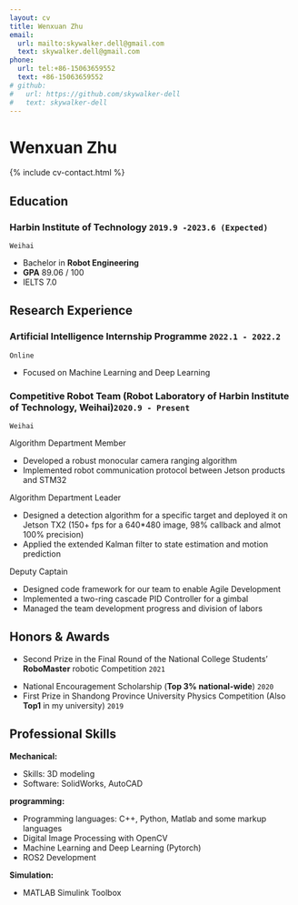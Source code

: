 ```yaml
---
layout: cv
title: Wenxuan Zhu
email:
  url: mailto:skywalker.dell@gmail.com
  text: skywalker.dell@gmail.com
phone:
  url: tel:+86-15063659552
  text: +86-15063659552
# github:
#   url: https://github.com/skywalker-dell
#   text: skywalker-dell
---
```


# Wenxuan Zhu

<!--
include contact information from the front matter
Supported arguments:
    - homepage: url, text
        - phone
        - email
            -->

{% include cv-contact.html %}

## Education

<!-- ### **Harbin Institute of Technology, Weihai (HIT)** `2019.9 -2023.6(Expected)` -->
### **Harbin Institute of Technology** `2019.9 -2023.6 (Expected)`
<!-- ### **Harbin Institute of Technology (C9 League)** `2019.9 -2023.6 (Expected)` -->



```
Weihai
```

- Bachelor in **Robot Engineering**
- **GPA**   89.06 / 100
- IELTS 7.0


## Research Experience
### **Artificial Intelligence Internship Programme** `2022.1 - 2022.2`
```
Online
```
- Focused on Machine Learning and Deep Learning

### **Competitive Robot Team** (Robot Laboratory of Harbin Institute of Technology, Weihai)`2020.9 - Present`
```
Weihai
```


Algorithm Department Member<br> 

- Developed a robust monocular camera ranging algorithm
- Implemented robot communication protocol between Jetson products and STM32

Algorithm Department Leader<br>

- Designed a detection algorithm for a specific target and deployed it on Jetson TX2 (150+ fps for a 640*480 image, 98% callback and almot 100% precision)
- Applied the extended Kalman filter to state estimation and motion prediction

Deputy Captain<br>

- Designed code framework for our team to enable Agile Development
- Implemented a two-ring cascade PID Controller for a gimbal
- Managed the team development progress and division of labors
<!-- - Opened training courses for college freshmen -->





## Honors & Awards

<!-- - Second Prize in the Final Round of the National College Students’ RoboMaster robotic Competition `2021`<br>(**The largest and most influential robot competition in China**)  -->
- Second Prize in the Final Round of the National College Students’ **RoboMaster** robotic Competition `2021`<br> 

<!-- - First Prize in the Northern Contest Zone of the National College Students’ RoboMaster robotic Competition `2021` <br> -->
- National Encouragement Scholarship (**Top 3% national-wide**) `2020` <br>
- First Prize in Shandong Province University Physics Competition (Also **Top1** in my university) `2019` <br>




## Professional Skills

**Mechanical:**
- Skills: 3D modeling
- Software: SolidWorks, AutoCAD

**programming:**
- Programming languages: C++, Python, Matlab and some markup languages
- Digital Image Processing with OpenCV
- Machine Learning and Deep Learning (Pytorch)
  <!-- - Linux Development -->
  <!-- - ROS2 Development and Embedded System Development -->
- ROS2 Development


**Simulation:**
- MATLAB Simulink Toolbox
  <!-- - Gazebo -->
  <!-- - Coppeliasim -->


<!-- ### Footer

Last updated: May 2013 -->
